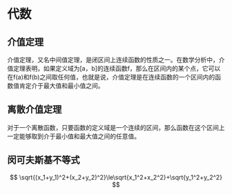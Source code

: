 # 代数
## 介值定理
介值定理，又名中间值定理，是闭区间上连续函数的性质之一。在数学分析中，介值定理表明，如果定义域为[a，b]的连续函数f，那么在区间内的某个点，它可以在f(a)和f(b)之间取任何值，也就是说，介值定理是在连续函数的一个区间内的函数值肯定介于最大值和最小值之间。

## 离散介值定理
对于一个离散函数，只要函数的定义域是一个连续的区间，那么函数在这个区间上一定能够取到介于最小值和最大值之间的任意值。

## 闵可夫斯基不等式
$$
\sqrt{(x_1+y_1)^2+(x_2+y_2)^2}\le\sqrt{x_1^2+x_2^2}+\sqrt{y_1^2+y_2^2}
$$

